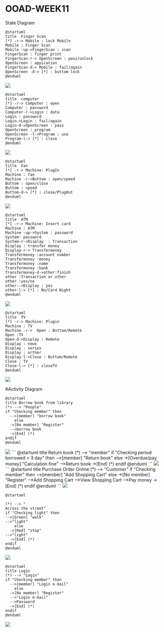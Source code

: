 # OOAD-WEEK11
State Diagram

```
@startuml
title  Finger Scan 
[*] -r-> Mobile : lock Mobile
Mobile : Finger Scan
Mobile -up->FingerScan : scan
FingerScan : finger print
FingerScan-r-> OpenScreen : pass/unlock
OpenScreen : appication
FingerScan-d-> Mobile : fail/again
OpenScreen -d-> [*] : buttom lock
@enduml
```
<img src= "https://github.com/Siriphornyui/OOAD-WEEK11/blob/master/scan.png">

```
@startuml
title  computer
[*] -r-> Computer : open
Computer : password
Computer-r->Login : data
Login : password
Login->Login : fail/again
Login-d->OpenScreen : pass
OpenScreen : program
OpenScreen -l->Program : use
Program-l-> [*] : close
@enduml
```
<img src= "https://github.com/Siriphornyui/OOAD-WEEK11/blob/master/com.png">

```
@startuml
title  Fan
[*] -r-> Machine: PlugIn
Machine : fan
Machine -r->Buttom : open/speed
Buttom : open/close
Buttom : speed
Buttom-d-> [*] : close/PlugOut
@enduml
```
<img src= "https://github.com/Siriphornyui/OOAD-WEEK11/blob/master/fan.png">

```
@startuml
title  ATM
[*] -r-> Machine: Insert card
Machine : ATM
Machine -up->System : password
System: password
System-r->Display  : Transaction
Display : transfer money
Display-r-> Transfermoney
Transfermoney :account number
Transfermoney :money
Transfermoney :name
Transfermoney :bank
Transfermoney-d->other:finish
other :Transaction or other
other :yes/no
other-->Display : yes
other-l-> [*] : No/Card Night
@enduml
```
<img src= "https://github.com/Siriphornyui/OOAD-WEEK11/blob/master/ATM.png">

```
@startuml
title  TV
[*] -r-> Machine: Plugin
Machine : TV
Machine -r->  Open : Buttom/Remote
Open :TV
Open-d->Display : Remote
Display : news 
Display : series
Display : orther
Display-l->Close : Buttom/Remote
Close : TV
Close-l-> [*] : closeTV
@enduml
```

<img src= "https://github.com/Siriphornyui/OOAD-WEEK11/blob/master/tv.png">

#Activity Diagram

```
@startuml
title Borrow book from library
(*) --> "People"
if "Checking member" then
  -->[member] "borrow book"
    else
  ->[No member] "Register"
  -->borrow book
  ->[End] (*)
endif
@enduml
```
<img src= "https://github.com/Siriphornyui/OOAD-WEEK11/blob/master/borrow.png">
```
@startuml
title Return book
(*) --> "member"
if "Checking period borrowed < 3 day" then
  -->[member] "Return book"
  else
  ->[Overdue/pay money] "Calculation fine"
  -->Return book
  ->[End] (*)
endif
@enduml
```
<img src= "https://github.com/Siriphornyui/OOAD-WEEK11/blob/master/return.png">
```
@startuml
title Purchase Order Online
(*) --> "Customer"
if "Checking member" then
  -->[member] "Add Shopping Cart"
    else
  ->[No member] "Register"
  -->Add Shopping Cart
  -->View Shopping Cart
  -->Pay money
  ->[End] (*)
endif
@enduml
```
<img src= "https://github.com/Siriphornyui/OOAD-WEEK11/blob/master/online.png">

```
@startuml

(*) --> "
Across the street"
if "Checking light" then
-->[Green] "walk"
-->"light"
    else
  ->[Red] "stop"
-->"light"
  ->[End] (*)
endif
@enduml
```
<img src= "https://github.com/Siriphornyui/OOAD-WEEK11/blob/master/NOv12i9034NtEKN8IeLUGIeYxjsAYzAcdQ5ZAfE8r-yltPbDmdyly5kFhiRtNOWEfoCtpPc5BdrTt3cIiaTL3Q4yiboJzdEsYKkUKiZ6ZV3nlCEn5yklAxDiYUm6CKQBAmve3nqWUIoVFmdiPc1eG6f37gd5GgaL.png">

```
@startuml
title Login
(*) --> "Login"
if "Checking member" then
  -->[member] "Login e-mail"
    else
  ->[No member] "Register"
  -->"Login e-mail"
  -->Password
  ->[End] (*)
endif
@enduml
```

<img src= "https://github.com/Siriphornyui/OOAD-WEEK11/blob/master/14141.png">
